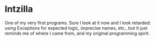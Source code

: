 Intzilla
========

One of my very first programs. Sure I look at it now and I look retarded: using Exceptions for expected logic, imprecise
names, etc., but It just reminds me of where I came from, and my original programming spirit.
